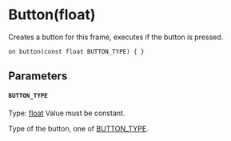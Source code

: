 # Button(float)

Creates a button for this frame, executes if the button is pressed.

```
on button(const float BUTTON_TYPE) { }
```

## Parameters

#### `BUTTON_TYPE`
Type: [float](/MdDocs/Types/Float.md)
Value must be constant.


Type of the button, one of [BUTTON_TYPE](/MdDocs/Constants/BUTTON_TYPE.md).

